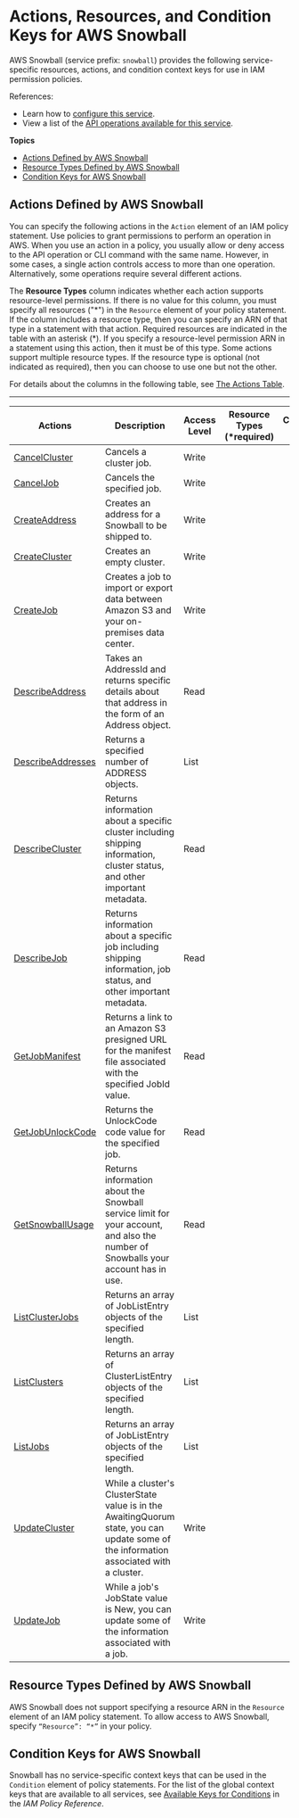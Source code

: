 # Actions, Resources, and Condition Keys for AWS Snowball<a name="list_awssnowball"></a>

AWS Snowball \(service prefix: `snowball`\) provides the following service\-specific resources, actions, and condition context keys for use in IAM permission policies\.

References:
+ Learn how to [configure this service](https://docs.aws.amazon.com/snowball/latest/ug/)\.
+ View a list of the [API operations available for this service](https://docs.aws.amazon.com/snowball/latest/api-reference/)\.

**Topics**
+ [Actions Defined by AWS Snowball](#awssnowball-actions-as-permissions)
+ [Resource Types Defined by AWS Snowball](#awssnowball-resources-for-iam-policies)
+ [Condition Keys for AWS Snowball](#awssnowball-policy-keys)

## Actions Defined by AWS Snowball<a name="awssnowball-actions-as-permissions"></a>

You can specify the following actions in the `Action` element of an IAM policy statement\. Use policies to grant permissions to perform an operation in AWS\. When you use an action in a policy, you usually allow or deny access to the API operation or CLI command with the same name\. However, in some cases, a single action controls access to more than one operation\. Alternatively, some operations require several different actions\.

The **Resource Types** column indicates whether each action supports resource\-level permissions\. If there is no value for this column, you must specify all resources \("\*"\) in the `Resource` element of your policy statement\. If the column includes a resource type, then you can specify an ARN of that type in a statement with that action\. Required resources are indicated in the table with an asterisk \(\*\)\. If you specify a resource\-level permission ARN in a statement using this action, then it must be of this type\. Some actions support multiple resource types\. If the resource type is optional \(not indicated as required\), then you can choose to use one but not the other\.

For details about the columns in the following table, see [The Actions Table](reference_policies_actions-resources-contextkeys.md#actions_table)\.


****  

| Actions | Description | Access Level | Resource Types \(\*required\) | Condition Keys | Dependent Actions | 
| --- | --- | --- | --- | --- | --- | 
|   [ CancelCluster ](https://docs.aws.amazon.com/snowball/latest/api-reference/API_CancelCluster.html)  | Cancels a cluster job\. | Write |  |  |  | 
|   [ CancelJob ](https://docs.aws.amazon.com/snowball/latest/api-reference/API_CancelJob.html)  | Cancels the specified job\. | Write |  |  |  | 
|   [ CreateAddress ](https://docs.aws.amazon.com/snowball/latest/api-reference/API_CreateAddress.html)  | Creates an address for a Snowball to be shipped to\. | Write |  |  |  | 
|   [ CreateCluster ](https://docs.aws.amazon.com/snowball/latest/api-reference/API_CreateCluster.html)  | Creates an empty cluster\. | Write |  |  |  | 
|   [ CreateJob ](https://docs.aws.amazon.com/snowball/latest/api-reference/API_CreateJob.html)  | Creates a job to import or export data between Amazon S3 and your on\-premises data center\. | Write |  |  |  | 
|   [ DescribeAddress ](https://docs.aws.amazon.com/snowball/latest/api-reference/API_DescribeAddress.html)  | Takes an AddressId and returns specific details about that address in the form of an Address object\. | Read |  |  |  | 
|   [ DescribeAddresses ](https://docs.aws.amazon.com/snowball/latest/api-reference/API_DescribeAddresses.html)  | Returns a specified number of ADDRESS objects\. | List |  |  |  | 
|   [ DescribeCluster ](https://docs.aws.amazon.com/snowball/latest/api-reference/API_DescribeCluster.html)  | Returns information about a specific cluster including shipping information, cluster status, and other important metadata\. | Read |  |  |  | 
|   [ DescribeJob ](https://docs.aws.amazon.com/snowball/latest/api-reference/API_DescribeJob.html)  | Returns information about a specific job including shipping information, job status, and other important metadata\. | Read |  |  |  | 
|   [ GetJobManifest ](https://docs.aws.amazon.com/snowball/latest/api-reference/API_GetJobManifest.html)  | Returns a link to an Amazon S3 presigned URL for the manifest file associated with the specified JobId value\. | Read |  |  |  | 
|   [ GetJobUnlockCode ](https://docs.aws.amazon.com/snowball/latest/api-reference/API_GetJobUnlockCode.html)  | Returns the UnlockCode code value for the specified job\. | Read |  |  |  | 
|   [ GetSnowballUsage ](https://docs.aws.amazon.com/snowball/latest/api-reference/API_GetSnowballUsage.html)  | Returns information about the Snowball service limit for your account, and also the number of Snowballs your account has in use\. | Read |  |  |  | 
|   [ ListClusterJobs ](https://docs.aws.amazon.com/snowball/latest/api-reference/API_ListClusterJobs.html)  | Returns an array of JobListEntry objects of the specified length\. | List |  |  |  | 
|   [ ListClusters ](https://docs.aws.amazon.com/snowball/latest/api-reference/API_ListClusters.html)  | Returns an array of ClusterListEntry objects of the specified length\. | List |  |  |  | 
|   [ ListJobs ](https://docs.aws.amazon.com/snowball/latest/api-reference/API_ListJobs.html)  | Returns an array of JobListEntry objects of the specified length\. | List |  |  |  | 
|   [ UpdateCluster ](https://docs.aws.amazon.com/snowball/latest/api-reference/API_UpdateCluster.html)  | While a cluster's ClusterState value is in the AwaitingQuorum state, you can update some of the information associated with a cluster\. | Write |  |  |  | 
|   [ UpdateJob ](https://docs.aws.amazon.com/snowball/latest/api-reference/API_UpdateJob.html)  | While a job's JobState value is New, you can update some of the information associated with a job\. | Write |  |  |  | 

## Resource Types Defined by AWS Snowball<a name="awssnowball-resources-for-iam-policies"></a>

AWS Snowball does not support specifying a resource ARN in the `Resource` element of an IAM policy statement\. To allow access to AWS Snowball, specify `“Resource”: “*”` in your policy\.

## Condition Keys for AWS Snowball<a name="awssnowball-policy-keys"></a>

Snowball has no service\-specific context keys that can be used in the `Condition` element of policy statements\. For the list of the global context keys that are available to all services, see [Available Keys for Conditions](reference_policies_condition-keys.html#AvailableKeys) in the *IAM Policy Reference*\.